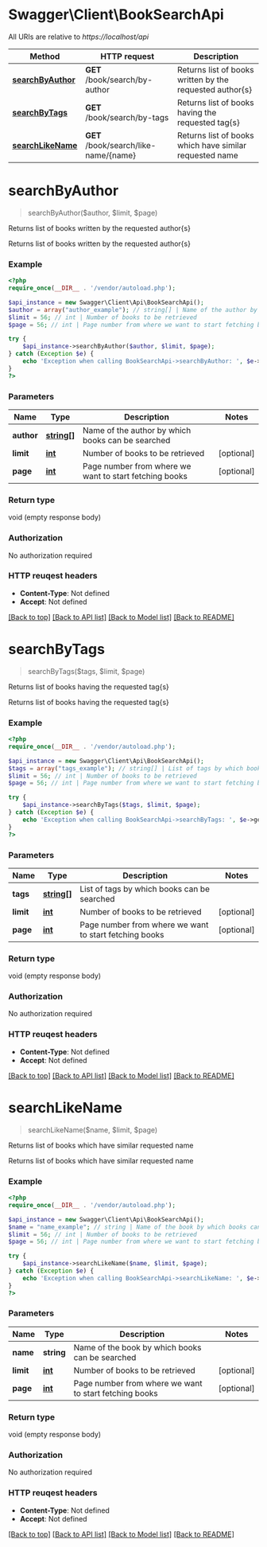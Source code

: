 # Swagger\Client\BookSearchApi

All URIs are relative to *https://localhost/api*

Method | HTTP request | Description
------------- | ------------- | -------------
[**searchByAuthor**](BookSearchApi.md#searchByAuthor) | **GET** /book/search/by-author | Returns list of books written by the requested author{s}
[**searchByTags**](BookSearchApi.md#searchByTags) | **GET** /book/search/by-tags | Returns list of books having the requested tag{s}
[**searchLikeName**](BookSearchApi.md#searchLikeName) | **GET** /book/search/like-name/{name} | Returns list of books which have similar requested name


# **searchByAuthor**
> searchByAuthor($author, $limit, $page)

Returns list of books written by the requested author{s}

Returns list of books written by the requested author{s}

### Example 
```php
<?php
require_once(__DIR__ . '/vendor/autoload.php');

$api_instance = new Swagger\Client\Api\BookSearchApi();
$author = array("author_example"); // string[] | Name of the author by which books can be searched
$limit = 56; // int | Number of books to be retrieved
$page = 56; // int | Page number from where we want to start fetching books

try { 
    $api_instance->searchByAuthor($author, $limit, $page);
} catch (Exception $e) {
    echo 'Exception when calling BookSearchApi->searchByAuthor: ', $e->getMessage(), "\n";
}
?>
```

### Parameters

Name | Type | Description  | Notes
------------- | ------------- | ------------- | -------------
 **author** | [**string[]**](string.md)| Name of the author by which books can be searched | 
 **limit** | [**int**](.md)| Number of books to be retrieved | [optional] 
 **page** | [**int**](.md)| Page number from where we want to start fetching books | [optional] 

### Return type

void (empty response body)

### Authorization

No authorization required

### HTTP reuqest headers

 - **Content-Type**: Not defined
 - **Accept**: Not defined

[[Back to top]](#) [[Back to API list]](../README.md#documentation-for-api-endpoints) [[Back to Model list]](../README.md#documentation-for-models) [[Back to README]](../README.md)

# **searchByTags**
> searchByTags($tags, $limit, $page)

Returns list of books having the requested tag{s}

Returns list of books having the requested tag{s}

### Example 
```php
<?php
require_once(__DIR__ . '/vendor/autoload.php');

$api_instance = new Swagger\Client\Api\BookSearchApi();
$tags = array("tags_example"); // string[] | List of tags by which books can be searched
$limit = 56; // int | Number of books to be retrieved
$page = 56; // int | Page number from where we want to start fetching books

try { 
    $api_instance->searchByTags($tags, $limit, $page);
} catch (Exception $e) {
    echo 'Exception when calling BookSearchApi->searchByTags: ', $e->getMessage(), "\n";
}
?>
```

### Parameters

Name | Type | Description  | Notes
------------- | ------------- | ------------- | -------------
 **tags** | [**string[]**](string.md)| List of tags by which books can be searched | 
 **limit** | [**int**](.md)| Number of books to be retrieved | [optional] 
 **page** | [**int**](.md)| Page number from where we want to start fetching books | [optional] 

### Return type

void (empty response body)

### Authorization

No authorization required

### HTTP reuqest headers

 - **Content-Type**: Not defined
 - **Accept**: Not defined

[[Back to top]](#) [[Back to API list]](../README.md#documentation-for-api-endpoints) [[Back to Model list]](../README.md#documentation-for-models) [[Back to README]](../README.md)

# **searchLikeName**
> searchLikeName($name, $limit, $page)

Returns list of books which have similar requested name

Returns list of books which have similar requested name

### Example 
```php
<?php
require_once(__DIR__ . '/vendor/autoload.php');

$api_instance = new Swagger\Client\Api\BookSearchApi();
$name = "name_example"; // string | Name of the book by which books can be searched
$limit = 56; // int | Number of books to be retrieved
$page = 56; // int | Page number from where we want to start fetching books

try { 
    $api_instance->searchLikeName($name, $limit, $page);
} catch (Exception $e) {
    echo 'Exception when calling BookSearchApi->searchLikeName: ', $e->getMessage(), "\n";
}
?>
```

### Parameters

Name | Type | Description  | Notes
------------- | ------------- | ------------- | -------------
 **name** | **string**| Name of the book by which books can be searched | 
 **limit** | [**int**](.md)| Number of books to be retrieved | [optional] 
 **page** | [**int**](.md)| Page number from where we want to start fetching books | [optional] 

### Return type

void (empty response body)

### Authorization

No authorization required

### HTTP reuqest headers

 - **Content-Type**: Not defined
 - **Accept**: Not defined

[[Back to top]](#) [[Back to API list]](../README.md#documentation-for-api-endpoints) [[Back to Model list]](../README.md#documentation-for-models) [[Back to README]](../README.md)

